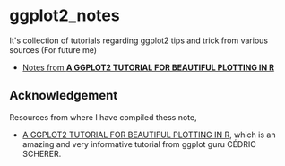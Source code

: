 # ggplot2_notes

It's collection of tutorials regarding ggplot2 tips and trick from various sources (For future me)

-   [Notes from **A GGPLOT2 TUTORIAL FOR BEAUTIFUL PLOTTING IN R**](R/ggplot2_from_Ced.md)

## Acknowledgement

Resources from where I have compiled thess note,

-   [A GGPLOT2 TUTORIAL FOR BEAUTIFUL PLOTTING IN R](https://cedricscherer.netlify.app/2019/08/05/a-ggplot2-tutorial-for-beautiful-plotting-in-r/), which is an amazing and very informative tutorial from ggplot guru CÉDRIC SCHERER.
